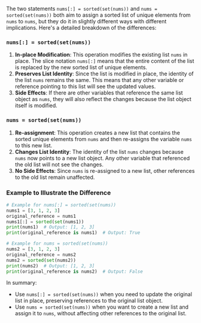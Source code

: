 The two statements `nums[:] = sorted(set(nums))` and `nums = sorted(set(nums))` both aim to assign a sorted list of unique elements from `nums` to `nums`, but they do it in slightly different ways with different implications. Here's a detailed breakdown of the differences:

### `nums[:] = sorted(set(nums))`

1. **In-place Modification**: This operation modifies the existing list `nums` in place. The slice notation `nums[:]` means that the entire content of the list is replaced by the new sorted list of unique elements.
2. **Preserves List Identity**: Since the list is modified in place, the identity of the list `nums` remains the same. This means that any other variable or reference pointing to this list will see the updated values.
3. **Side Effects**: If there are other variables that reference the same list object as `nums`, they will also reflect the changes because the list object itself is modified.

### `nums = sorted(set(nums))`

1. **Re-assignment**: This operation creates a new list that contains the sorted unique elements from `nums` and then re-assigns the variable `nums` to this new list.
2. **Changes List Identity**: The identity of the list `nums` changes because `nums` now points to a new list object. Any other variable that referenced the old list will not see the changes.
3. **No Side Effects**: Since `nums` is re-assigned to a new list, other references to the old list remain unaffected.

### Example to Illustrate the Difference

```python
# Example for nums[:] = sorted(set(nums))
nums1 = [3, 1, 2, 3]
original_reference = nums1
nums1[:] = sorted(set(nums1))
print(nums1)  # Output: [1, 2, 3]
print(original_reference is nums1)  # Output: True

# Example for nums = sorted(set(nums))
nums2 = [3, 1, 2, 3]
original_reference = nums2
nums2 = sorted(set(nums2))
print(nums2)  # Output: [1, 2, 3]
print(original_reference is nums2)  # Output: False
```

In summary:
- Use `nums[:] = sorted(set(nums))` when you need to update the original list in place, preserving references to the original list object.
- Use `nums = sorted(set(nums))` when you want to create a new list and assign it to `nums`, without affecting other references to the original list.
